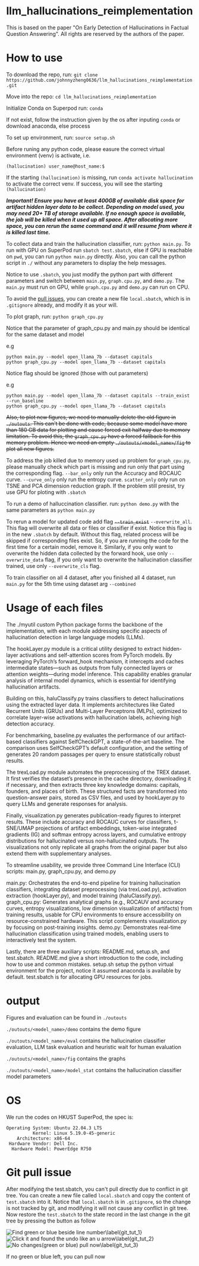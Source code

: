 # llm_hallucinations_reimplementation

This is based on the paper "On Early Detection of Hallucinations in Factual Question Answering". All rights are reserved by the authors of the paper.

# How to use
To download the repo, run: `git clone https://github.com/johnnyzheng0636/llm_hallucinations_reimplementation.git`

Move into the repo: `cd llm_hallucinations_reimplementation`

Initialize Conda on Superpod run: `conda`

If not exist, follow the instruction given by the os after inputing `conda` or download anaconda, else process

To set up environment, run: `source setup.sh`

Before runing any python code, please easure the correct virtual environment (venv) is activate, i.e.

```
(hallucination) user_name@host_name:$
```

If the starting `(hallucination)` is missing, run `conda activate hallucination` to activate the correct venv. If success, you will see the starting `(hallucination)`

***Important! Ensure you have at least 400GB of available disk space for artifact hidden layer data to be collect. Depending on model used, you may need 20+ TB of storage available. If no enough space is available, the job will be killed when it used up all space. After allocating more space, you can rerun the same command and it will resume from where it is killed last time.***

To collect data and train the hallucination classifier, run: `python main.py`. To run with GPU on SuperPod run `sbatch test.sbatch`, else if GPU is reachable on `pwd`, you can run `python main.py` directly. Also, you can call the python script in `./` without any parameters to display the help messages.

Notice to use `.sbatch`, you just modify the python part with different parameters and switch between `main.py`, `graph.cpu.py`, and `demo.py`. The `main.py` must run on GPU, while `graph.cpu.py` and `demo.py` can run on CPU.

To avoid the [pull issues](#git-pull-issue), you can create a new file `local.sbatch`, which is in `.gitignore` already, and modify it as your will.

To plot graph, run: `python graph_cpu.py` 

Notice that the parameter of graph_cpu.py and main.py should be identical for the same dataset and model

e.g

```
python main.py --model open_llama_7b --dataset capitals 
python graph_cpu.py --model open_llama_7b --dataset capitals
```

Notice flag should be ignored (those with out parameters)

e.g

```
python main.py --model open_llama_7b --dataset capitals --train_exist --run_baseline
python graph_cpu.py --model open_llama_7b --dataset capitals
```

~~Also, to plot new figures, we need to manually delete the old figure in `./outouts`. This can't be done with code, because some model have more than 180 GB data for plotting and cause forced exit halfway due to memory limitation. To avoid this, the `graph_cpu.py` have a forced fallback for this memory problem. Hence we need an empty `./outouts/<model_name>/fig` to plot all new figures.~~

To address the job killed due to memory used up problem for `graph_cpu.py`, please manually check which part is missing and run only that part using the corresponding flag. `--bar_only` only run the Accuracy and ROCAUC curve. `--curve_only` only run the entropy curve. `scatter_only` only run on TSNE and PCA dimension reduction graph. If the problem still presist, try use GPU for ploting with `.sbatch`

To run a demo of halluccination classifier. run: `python demo.py` with the same parameters as `python main.py`

To rerun a model for updated code add flag ~~`--train_exist`~~ `--overwrite_all`. This flag will overwrite all  data or files or classifier if exist. Notice this flag is in the new `.sbatch` by default. Without this flag, related process will be skipped if corresponding files exist. So, if you are running the code for the first time for a certain model, remove it. Similarly, if you only want to overwrite the hidden data collected by the forward hook, use only `--overwrite_data` flag, if you only want to overwrite the hallucination classifier trained, use only `--overwrite_cls` flag.

To train classifier on all 4 dataset, after you finished all 4 dataset, run `main.py` for the 5th time using dataset arg `--combined`

# Usage of each files

The ./myutil custom Python package forms the backbone of the implementation, with each module addressing specific aspects of hallucination detection in large language models (LLMs).  

The hookLayer.py module is a critical utility designed to extract hidden-layer activations and self-attention scores from PyTorch models. By leveraging PyTorch’s forward_hook mechanism, it intercepts and caches intermediate states—such as outputs from fully connected layers or attention weights—during model inference. This capability enables granular analysis of internal model dynamics, which is essential for identifying hallucination artifacts. 

Building on this, haluClassify.py trains classifiers to detect hallucinations using the extracted layer data. It implements architectures like Gated Recurrent Units (GRUs) and Multi-Layer Perceptrons (MLPs), optimized to correlate layer-wise activations with hallucination labels, achieving high detection accuracy. 

For benchmarking, baseline.py evaluates the performance of our artifact-based classifiers against SelfCheckGPT, a state-of-the-art baseline. The comparison uses SelfCheckGPT’s default configuration, and the setting of generates 20 random passages per query to ensure statistically robust results. 

The trexLoad.py module automates the preprocessing of the TREX dataset. It first verifies the dataset’s presence in the cache directory, downloading it if necessary, and then extracts three key knowledge domains: capitals, founders, and places of birth. These structured facts are transformed into question-answer pairs, stored as CSV files, and used by hookLayer.py to query LLMs and generate responses for analysis. 

Finally, visualization.py generates publication-ready figures to interpret results. These include accuracy and ROCAUC curves for classifiers, t-SNE/UMAP projections of artifact embeddings, token-wise integrated gradients (IG) and softmax entropy across layers, and cumulative entropy distributions for hallucinated versus non-hallucinated outputs. The visualizations not only replicate all graphs from the original paper but also extend them with supplementary analyses. 

To streamline usability, we provide three Command Line Interface (CLI) scripts: main.py, graph_cpu.py, and demo.py 

main.py: Orchestrates the end-to-end pipeline for training hallucination classifiers, integrating dataset preprocessing (via trexLoad.py), activation extraction (hookLayer.py), and model training (haluClassify.py). graph_cpu.py: Generates analytical graphs (e.g., ROCAUV and accuracy curves, entropy visualizations, low dimension visualization of artifacts) from training results, usable for CPU environments to ensure accessibility on resource-constrained hardware. This script complements visualization.py by focusing on post-training insights. demo.py: Demonstrates real-time hallucination classification using trained models, enabling users to interactively test the system. 

Lastly, there are three auxiliary scripts: README.md, setup.sh, and test.sbatch. README.md give a short introduction to the code, including how to use and common mistakes. setup.sh setup the python virtual environment for the project, notice it assumed anaconda is available by default. test.sbatch is for allocating GPU resources for jobs. 

# output

Figures and evaluation can be found in `./outouts`

`./outouts/<model_name>/demo` contains the demo figure

`./outouts/<model_name>/eval` contains the hallucination classifier evaluation, LLM task evaluation and heuristic wait for human evaluation

`./outouts/<model_name>/fig` contains the graphs

`./outouts/<model_name>/model_stat` contains the hallucination classifier model parameters

# OS

We run the codes on HKUST SuperPod, the spec is:

```
Operating System: Ubuntu 22.04.3 LTS              
          Kernel: Linux 5.19.0-45-generic
    Architecture: x86-64
 Hardware Vendor: Dell Inc.
  Hardware Model: PowerEdge R750
```

# Git pull issue

After modifying the test.sbatch, you can't pull directly due to conflict in git tree. You can create a new file called `local.sbatch` and copy the content of `test.sbatch` into it. Notice that `local.sbatch` is in `.gitignore`, so the change is not tracked by git, and modifying it will not cause any conflict in git tree. Now restore the `test.sbatch` to the state record in the last change in the git tree by pressing the button as follow

![Find green or blue beside line number\label{git_tut_1}](./fig/git_tut_1.png)
![Click it and found the undo like an u arrow\label{git_tut_2}](./fig/git_tut_2.png)
![No changes(green or blue) pull now\label{git_tut_3}](./fig/git_tut_3.png)

If no green or blue left, you can pull now
